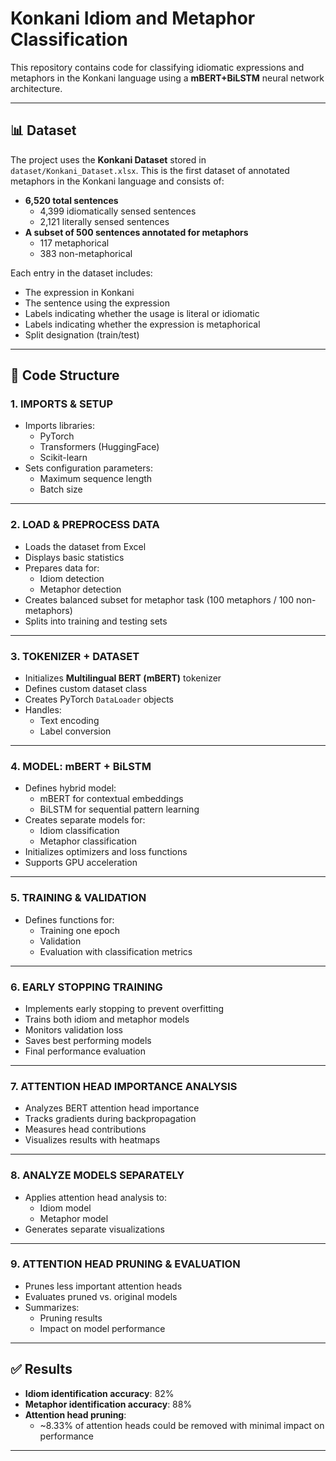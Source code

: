# Konkani Idiom and Metaphor Classification

This repository contains code for classifying idiomatic expressions and metaphors in the Konkani language using a **mBERT+BiLSTM** neural network architecture.

---

## 📊 Dataset

The project uses the **Konkani Dataset** stored in `dataset/Konkani_Dataset.xlsx`. This is the first dataset of annotated metaphors in the Konkani language and consists of:

- **6,520 total sentences**
  - 4,399 idiomatically sensed sentences  
  - 2,121 literally sensed sentences
- **A subset of 500 sentences annotated for metaphors**
  - 117 metaphorical  
  - 383 non-metaphorical

Each entry in the dataset includes:
- The expression in Konkani
- The sentence using the expression
- Labels indicating whether the usage is literal or idiomatic
- Labels indicating whether the expression is metaphorical
- Split designation (train/test)

---

## 🧱 Code Structure

### 1. IMPORTS & SETUP
- Imports libraries:  
  - PyTorch  
  - Transformers (HuggingFace)  
  - Scikit-learn  
- Sets configuration parameters:  
  - Maximum sequence length  
  - Batch size  

---

### 2. LOAD & PREPROCESS DATA
- Loads the dataset from Excel
- Displays basic statistics
- Prepares data for:
  - Idiom detection
  - Metaphor detection
- Creates balanced subset for metaphor task (100 metaphors / 100 non-metaphors)
- Splits into training and testing sets

---

### 3. TOKENIZER + DATASET
- Initializes **Multilingual BERT (mBERT)** tokenizer
- Defines custom dataset class
- Creates PyTorch `DataLoader` objects
- Handles:
  - Text encoding  
  - Label conversion  

---

### 4. MODEL: mBERT + BiLSTM
- Defines hybrid model:  
  - mBERT for contextual embeddings  
  - BiLSTM for sequential pattern learning
- Creates separate models for:
  - Idiom classification
  - Metaphor classification
- Initializes optimizers and loss functions
- Supports GPU acceleration

---

### 5. TRAINING & VALIDATION
- Defines functions for:
  - Training one epoch
  - Validation
  - Evaluation with classification metrics

---

### 6. EARLY STOPPING TRAINING
- Implements early stopping to prevent overfitting
- Trains both idiom and metaphor models
- Monitors validation loss
- Saves best performing models
- Final performance evaluation

---

### 7. ATTENTION HEAD IMPORTANCE ANALYSIS
- Analyzes BERT attention head importance
- Tracks gradients during backpropagation
- Measures head contributions
- Visualizes results with heatmaps

---

### 8. ANALYZE MODELS SEPARATELY
- Applies attention head analysis to:
  - Idiom model
  - Metaphor model
- Generates separate visualizations

---

### 9. ATTENTION HEAD PRUNING & EVALUATION
- Prunes less important attention heads
- Evaluates pruned vs. original models
- Summarizes:
  - Pruning results
  - Impact on model performance

---

## ✅ Results

- **Idiom identification accuracy**: 82%  
- **Metaphor identification accuracy**: 88%  
- **Attention head pruning**:  
  - ~8.33% of attention heads could be removed with minimal impact on performance

---
